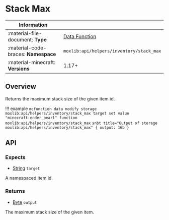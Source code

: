 # Stack Max

| Information                            |                                               |
-----------------------------------------|-----------------------------------------------|
| :material-file-document: **Type**      | [Data Function](/types/utility#data-function) |
| :material-code-braces: **Namespace**   | `moxlib:api/helpers/inventory/stack_max`      |
| :material-minecraft: **Versions**      | 1.17+                                         |

## Overview
Returns the maximum stack size of the given item id.

!!! example
    ``` mcfunction
    data modify storage moxlib:api/helpers/inventory/stack_max target set value "minecraft:ender_pearl"
    function moxlib:api/helpers/inventory/stack_max
    ```
    ``` snbt title="Output of storage moxlib:api/helpers/inventory/stack_max"
    {
      output: 16b
    }
    ```
## API
### Expects
- [String](/types#string) `target`

A namespaced item id.

### Returns
- [Byte](/types#byte) `output`

The maximum stack size of the given item.